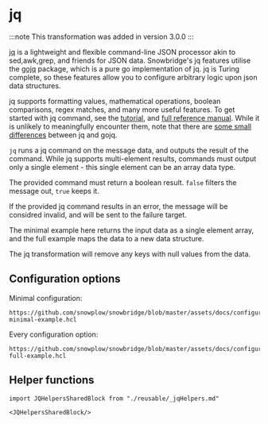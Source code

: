 # jq

:::note
This transformation was added in version 3.0.0
:::

[jq](https://github.com/jqlang/jq) is a lightweight and flexible command-line JSON processor akin to sed,awk,grep, and friends for JSON data. Snowbridge's jq features utilise the [gojq](https://github.com/itchyny/gojq) package, which is a pure go implementation of jq. jq is Turing complete, so these features allow you to configure arbitrary logic upon json data structures. 

jq supports formatting values, mathematical operations, boolean comparisons, regex matches, and many more useful features. To get started with jq command, see the [tutorial](https://jqlang.github.io/jq/tutorial/), and [full reference manual](https://jqlang.github.io/jq/manual/). While it is unlikely to meaningfully encounter them, note that there are [some small differences](https://github.com/itchyny/gojq?tab=readme-ov-file#difference-to-jq) between jq and gojq.

`jq` runs a jq command on the message data, and outputs the result of the command. While jq supports multi-element results, commands must output only a single element - this single element can be an array data type.

The provided command must return a boolean result. `false` filters the message out, `true` keeps it.

If the provided jq command results in an error, the message will be considred invalid, and will be sent to the failure target.

The minimal example here returns the input data as a single element array, and the full example maps the data to a new data structure.

The jq transformation will remove any keys with null values from the data.

## Configuration options

Minimal configuration:

```hcl reference
https://github.com/snowplow/snowbridge/blob/master/assets/docs/configuration/transformations/builtin/jq-minimal-example.hcl
```

Every configuration option:

```hcl reference
https://github.com/snowplow/snowbridge/blob/master/assets/docs/configuration/transformations/builtin/jq-full-example.hcl
```

## Helper functions

```mdx-code-block
import JQHelpersSharedBlock from "./reusable/_jqHelpers.md"

<JQHelpersSharedBlock/>
```